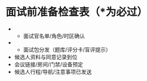 # 面试前准备检查表（\*为必过）

- - 面试官名单/角色/时区确认
- - 面试包分发（题库/评分卡/盲评提示）
- 候选人资料与同意记录到位
- 会议链接/房间/门禁/设备预定
- 候选人行程/导航/注意事项已发送

